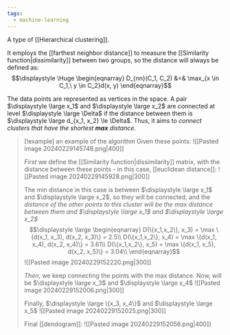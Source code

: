 ```yaml
---
tags:
  - machine-learning
---
```

A type of [[Hierarchical clustering]].

It employs the [[farthest neighbor distance]] to measure the [[Similarity function|dissimilarity]] between two groups, so the distance will always be defined as:
$$\displaystyle \Huge \begin{eqnarray} 
D_{nn}(C_1, C_2) &=& \max_{x \in C_1,\ y \in C_2}d(x, y)
\end{eqnarray}$$

The data points are represented as vertices in the space. A pair $\displaystyle \large x_1$ and $\displaystyle \large x_2$ are connected at level $\displaystyle \large \Delta$  if the distance between them is $\displaystyle \large d_{x_1, x_2} \le \Delta$. Thus, it aims to *connect clusters that have the shortest **max** distance*.

>[!example] an example of the algorithm
>Given these points:
>![[Pasted image 20240229145748.png|400]]
>
>*First* we define the [[Similarity function|dissimilarity]] matrix, with the distance between these points - in this case, [[euclidean distance]]:
>![[Pasted image 20240229145928.png|300]]
>
>The min distance in this case is between $\displaystyle \large x_1$ and $\displaystyle \large x_2$, so they will be connected, and the *distance of the other points to this cluster will be the max distance between them and $\displaystyle \large x_1$ and $\displaystyle \large x_2$*
>$$\displaystyle \large \begin{eqnarray} 
>D(\{x_1,x_2\}, x_3) = \max \{d(x_1, x_3), d(x_2, x_3)\} = 2.5\\
>D(\{x_1,x_2\}, x_4) = \max \{d(x_1, x_4), d(x_2, x_4)\} = 3.61\\
>D(\{x_1,x_2\}, x_5) = \max \{d(x_1, x_5), d(x_2, x_5)\} = 3.04\\
>\end{eqnarray}$$
>![[Pasted image 20240229152220.png|300]]
>
>*Then*, we keep connecting the points with the max distance. Now, will be $\displaystyle \large x_3$ and $\displaystyle \large x_4$
>![[Pasted image 20240229152006.png|300]]
>
>Finally, $\displaystyle \large \{x_3, x_4\}$ and $\displaystyle \large x_5$
>![[Pasted image 20240229152025.png|300]]
>
>Final [[dendogram]]:
>![[Pasted image 20240229152056.png|400]]
